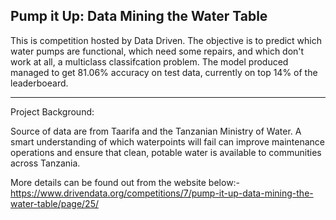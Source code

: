 ## Pump it Up: Data Mining the Water Table

This is competition hosted by Data Driven. The objective is to predict which water pumps are functional, which need some repairs, and which don't work at all, a multiclass classifcation problem. The model produced managed to get 81.06% accuracy on test data, currently on top 14% of the leaderboeard.


--------------------------------------------------------------------------------------------

Project Background:


Source of data are from Taarifa and the Tanzanian Ministry of Water. A smart understanding of which waterpoints will fail can improve maintenance operations and ensure that clean, potable water is available to communities across Tanzania.

More details can be found out from the website below:-
https://www.drivendata.org/competitions/7/pump-it-up-data-mining-the-water-table/page/25/
